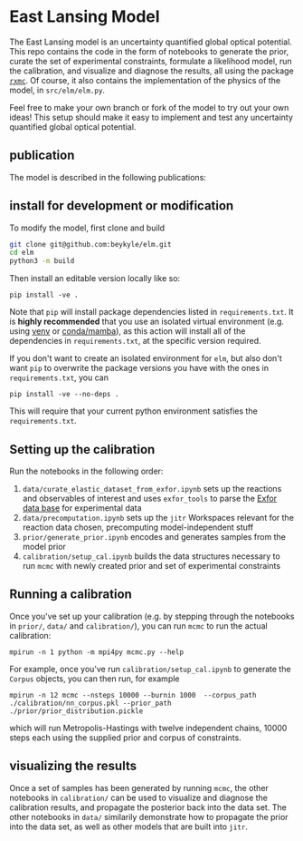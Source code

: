 # East Lansing Model
The East Lansing model is an uncertainty quantified global optical potential. This repo contains the code in the form of notebooks to generate the prior, curate the set of experimental constraints, formulate a likelihood model, run the calibration, and visualize and diagnose the results, all using the package [`rxmc`](https://github.com/beykyle/rxmc). Of course, it also contains the implementation of the physics of the model, in `src/elm/elm.py`.

Feel free to make your own branch or fork of the model to try out your own ideas! This setup should make it easy to implement and test any uncertainty quantified global optical potential.

## publication

The model is described in the following publications:

## install for development or modification

To modify the model, first clone and build
```bash
git clone git@github.com:beykyle/elm.git
cd elm
python3 -m build
```

Then install an editable version locally like so:

```
pip install -ve .
```

Note that `pip` will install package dependencies listed in `requirements.txt`. It is **highly recommended** that you use an isolated virtual environment (e.g. using [venv](https://packaging.python.org/en/latest/guides/installing-using-pip-and-virtual-environments/) or [conda/mamba](https://mamba.readthedocs.io/en/latest/)), as this action will install all of the dependencies in `requirements.txt`, at the specific version required.

If you don't want to create an isolated environment for `elm`, but also don't want `pip` to overwrite the package versions you have with the ones in `requirements.txt`, you can

```
pip install -ve --no-deps .
```
This will require that your current python environment satisfies the `requirements.txt`. 

## Setting up the calibration

Run the notebooks in the following order:

1. `data/curate_elastic_dataset_from_exfor.ipynb` sets up the reactions and observables of interest and uses `exfor_tools` to parse the [Exfor data base](https://www-nds.iaea.org/exfor/)  for experimental data
2. `data/precomputation.ipynb` sets up the `jitr` Workspaces relevant for the reaction data chosen, precomputing model-independent stuff
3. `prior/generate_prior.ipynb` encodes and generates samples from the model prior
4. `calibration/setup_cal.ipynb` builds the data structures necessary to run `mcmc` with newly created prior and set of experimental constraints 

## Running a calibration

Once you've set up your calibration (e.g. by stepping through the notebooks in `prior/`, `data/` and `calibration/`), you can run `mcmc` to run the actual calibration:

```
mpirun -n 1 python -m mpi4py mcmc.py --help
```

For example, once you've run `calibration/setup_cal.ipynb` to generate the `Corpus` objects, you can then run, for example

```
mpirun -n 12 mcmc --nsteps 10000 --burnin 1000  --corpus_path ./calibration/nn_corpus.pkl --prior_path ./prior/prior_distribution.pickle
```

which will run Metropolis-Hastings with twelve independent chains, 10000 steps each using the supplied prior and corpus of constraints.

## visualizing the results

Once a set of samples has been generated by running `mcmc`, the other notebooks in `calibration/` can be used to visualize and diagnose the calibration results, and propagate the posterior back into the data set. The other notebooks in `data/` similarily demonstrate how to propagate the prior into the data set, as well as other models that are built into `jitr`.
